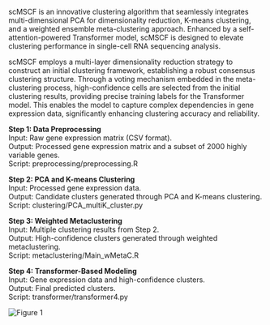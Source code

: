 scMSCF is an innovative clustering algorithm that seamlessly integrates multi-dimensional PCA for dimensionality reduction, K-means clustering, and a weighted ensemble meta-clustering approach. Enhanced by a self-attention-powered Transformer model, scMSCF is designed to elevate clustering performance in single-cell RNA sequencing analysis.

scMSCF employs a multi-layer dimensionality reduction strategy to construct an initial clustering framework, establishing a robust consensus clustering structure. Through a voting mechanism embedded in the meta-clustering process, high-confidence cells are selected from the initial clustering results, providing precise training labels for the Transformer model. This enables the model to capture complex dependencies in gene expression data, significantly enhancing clustering accuracy and reliability.

**Step 1: Data Preprocessing**  
  Input: Raw gene expression matrix (CSV format).  
  Output: Processed gene expression matrix and a subset of 2000 highly variable genes.  
  Script: preprocessing/preprocessing.R  

**Step 2: PCA and K-means Clustering**  
  Input: Processed gene expression data.  
  Output: Candidate clusters generated through PCA and K-means clustering.  
  Script: clustering/PCA_multiK_cluster.py  

**Step 3: Weighted Metaclustering**    
  Input: Multiple clustering results from Step 2.  
  Output: High-confidence clusters generated through weighted metaclustering.  
  Script: metaclustering/Main_wMetaC.R  

**Step 4: Transformer-Based Modeling**    
  Input: Gene expression data and high-confidence clusters.  
  Output: Final predicted clusters.  
  Script: transformer/transformer4.py  

  
![Figure 1](https://github.com/user-attachments/assets/9d4abeca-0603-4264-9b60-daffd35405f1)
